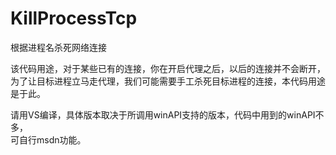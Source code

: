 # KillProcessTcp  
根据进程名杀死网络连接   

该代码用途，对于某些已有的连接，你在开启代理之后，以后的连接并不会断开，   
为了让目标进程立马走代理，我们可能需要手工杀死目标进程的连接，本代码用途   
是于此。   

请用VS编译，具体版本取决于所调用winAPI支持的版本，代码中用到的winAPI不多，   
可自行msdn功能。  
